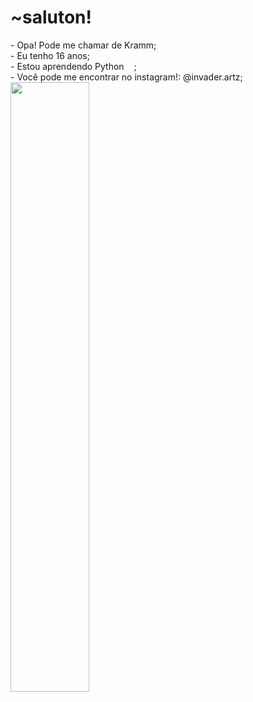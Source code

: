 <h1>~saluton!</h1>
<p>
- Opa! Pode me chamar de Kramm;<br>
- Eu tenho 16 anos;<br>
- Estou aprendendo Python <img src="https://i.imgur.com/NUraDoY.png" width=12px>;<br>
- Você pode me encontrar no instagram!: @invader.artz;<br>
<img src="https://i.pinimg.com/originals/09/58/a2/0958a212d8e4b354b2668472808d5548.gif" width=50%>
</p>



<!---
InvaderKrm/InvaderKrm is a ✨ special ✨ repository because its `README.md` (this file) appears on your GitHub profile.
You can click the Preview link to take a look at your changes.
--->
